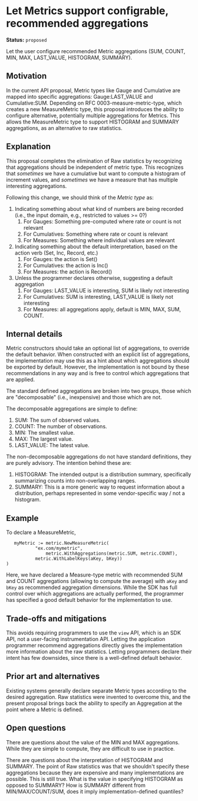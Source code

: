 # Let Metrics support configrable, recommended aggregations

**Status:** `proposed`

Let the user configure recommended Metric aggregations (SUM, COUNT, MIN, MAX, LAST_VALUE, HISTOGRAM, SUMMARY).

## Motivation

In the current API proposal, Metric types like Gauge and Cumulative are mapped into specific aggregations: Gauge:LAST_VALUE and Cumulative:SUM.  Depending on RFC 0003-measure-metric-type, which creates a new MeasureMetric type, this proposal introduces the ability to configure alternative, potentially multiple aggregations for Metrics.  This allows the MeasureMetric type to support HISTOGRAM and SUMMARY aggregations, as an alternative to raw statistics.

## Explanation

This proposal completes the elimination of Raw statistics by recognizing that aggregations should be independent of metric type.  This recognizes that _sometimes_ we have a cumulative but want to compute a histogram of increment values, and _sometimes_ we have a measure that has multiple interesting aggregations.

Following this change, we should think of the _Metric type_ as:

1. Indicating something about what kind of numbers are being recorded (i.e., the input domain, e.g., restricted to values >= 0?)
   1. For Gauges: Something pre-computed where rate or count is not relevant
   1. For Cumulatives: Something where rate or count is relevant
   1. For Measures: Something where individual values are relevant
1. Indicating something about the default interpretation, based on the action verb (Set, Inc, Record, etc.)
   1. For Gauges: the action is Set()
   1. For Cumulatives: the action is Inc()
   1. For Measures: the action is Record()
1. Unless the programmer declares otherwise, suggesting a default aggregation
   1. For Gauges: LAST_VALUE is interesting, SUM is likely not interesting
   1. For Cumulatives: SUM is interesting, LAST_VALUE is likely not interesting
   1. For Measures: all aggregations apply, default is MIN, MAX, SUM, COUNT.

## Internal details

Metric constructors should take an optional list of aggregations, to override the default behavior.  When constructed with an explicit list of aggregations, the implementation may use this as a hint about which aggregations should be exported by default.  However, the implementation is not bound by these recommendations in any way and is free to control which aggregations that are applied.

The standard defined aggregations are broken into two groups, those which are "decomposable" (i.e., inexpensive) and those which are not.

The decomposable aggregations are simple to define:

1. SUM: The sum of observed values.
1. COUNT: The number of observations.
1. MIN: The smallest value.
1. MAX: The largest value.
1. LAST_VALUE: The latest value.

The non-decomposable aggregations do not have standard definitions, they are purely advisory.  The intention behind these are:

1. HISTOGRAM: The intended output is a distribution summary, specifically summarizing counts into non-overlapping ranges.
1. SUMMARY: This is a more generic way to request information about a distribution, perhaps represented in some vendor-specific way / not a histogram.

## Example

To declare a MeasureMetric,

```
   myMetric := metric.NewMeasureMetric(
		   "ex.com/mymetric",
	           metric.WithAggregations(metric.SUM, metric.COUNT),
		   metric.WithLabelKeys(aKey, bKey))
)
```

Here, we have declared a Measure-type metric with recommended SUM and COUNT aggregations (allowing to compute the average) with `aKey` and `bKey` as recommended aggregation dimensions.  While the SDK has full control over which aggregations are actually performed, the programmer has specified a good default behavior for the implementation to use.

## Trade-offs and mitigations

This avoids requiring programmers to use the `view` API, which is an SDK API, not a user-facing instrumentation API. Letting the application programmer recommend aggregations directly gives the implementation more information about the raw statistics. Letting programmers declare their intent has few downsides, since there is a well-defined default behavior.

## Prior art and alternatives

Existing systems generally declare separate Metric types according to the desired aggregation.  Raw statistics were invented to overcome this, and the present proposal brings back the ability to specify an Aggregation at the point where a Metric is defined.

## Open questions

There are questions about the value of the MIN and MAX aggregations.  While they are simple to compute, they are difficult to use in practice.

There are questions about the interpretation of HISTOGRAM and SUMMARY. The point of Raw statistics was that we shouldn't specify these aggregations because they are expensive and many implementations are possible.  This is still true. What is the value in specifying HISTOGRAM as opposed to SUMMARY?  How is SUMMARY different from MIN/MAX/COUNT/SUM, does it imply implementation-defined quantiles?
